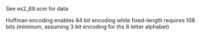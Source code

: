 See ex2_69.scm for data

Huffman encoding enables 84 bit encoding while fixed-length requires 108 bits
(minimum, assuming 3 bit encoding for ths 8 letter alphabet)
